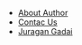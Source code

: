 - [About Author](https://about-riduwan.netlify.app)
- [Contac Us](_contacUs.md)
- [Juragan Gadai](https://www.juragangadai.com/IDN/)